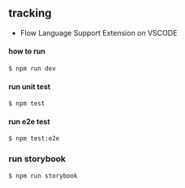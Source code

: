## tracking 

- Flow Language Support Extension on VSCODE 

#### how to run 
```shell
$ npm run dev
```

#### run unit test
```shell
$ npm test
```

#### run e2e test
```shell
$ npm test:e2e
```

### run storybook

```shell
$ npm run storybook
``` 